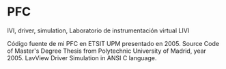 # PFC
IVI, driver, simulation, Laboratorio de instrumentación virtual LIVI

Código fuente de mi PFC en ETSIT UPM presentado en 2005.
Source Code of Master's Degree Thesis from Polytechnic University of Madrid, year 2005.
LavView Driver Simulation in ANSI C language.

